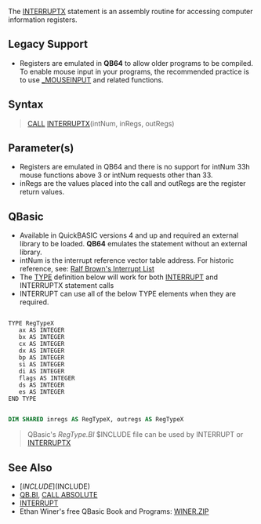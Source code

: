 The [INTERRUPTX](INTERRUPTX) statement is an assembly routine for accessing computer information registers.

## Legacy Support

* Registers are emulated in **QB64** to allow older programs to be compiled. To enable mouse input in your programs, the recommended practice is to use [_MOUSEINPUT](_MOUSEINPUT) and related functions.

## Syntax

> [CALL](CALL) [INTERRUPTX](INTERRUPTX)(intNum, inRegs, outRegs)

## Parameter(s)

* Registers are emulated in QB64 and there is no support for intNum 33h mouse functions above 3 or intNum requests other than 33.
* inRegs are the values placed into the call and outRegs are the register return values.

## QBasic

* Available in QuickBASIC versions 4 and up and required an external library to be loaded. <!-- Command line: QB.EXE /L in QB4.5 --> **QB64** emulates the statement without an external library.
* intNum is the interrupt reference vector table address. For historic reference, see: [Ralf Brown's Interrupt List](http://www.ctyme.com/intr/cat.htm)
* The [TYPE](TYPE) definition below will work for both [INTERRUPT](INTERRUPT) and INTERRUPTX statement calls
* INTERRUPT can use all of the below TYPE elements when they are required.

```text

TYPE RegTypeX
   ax AS INTEGER
   bx AS INTEGER
   cx AS INTEGER
   dx AS INTEGER
   bp AS INTEGER
   si AS INTEGER
   di AS INTEGER
   flags AS INTEGER
   ds AS INTEGER
   es AS INTEGER
END TYPE 

```

```vb

DIM SHARED inregs AS RegTypeX, outregs AS RegTypeX

```

> QBasic's *RegType.BI* $INCLUDE file can be used by INTERRUPT or [INTERRUPTX](INTERRUPTX)


## See Also

* [$INCLUDE]($INCLUDE)
* [QB.BI](QB.BI), [CALL ABSOLUTE](CALL-ABSOLUTE)
* [INTERRUPT](INTERRUPT)
* Ethan Winer's free QBasic Book and Programs: [WINER.ZIP](http://www.ethanwiner.com/fullmoon.html)
